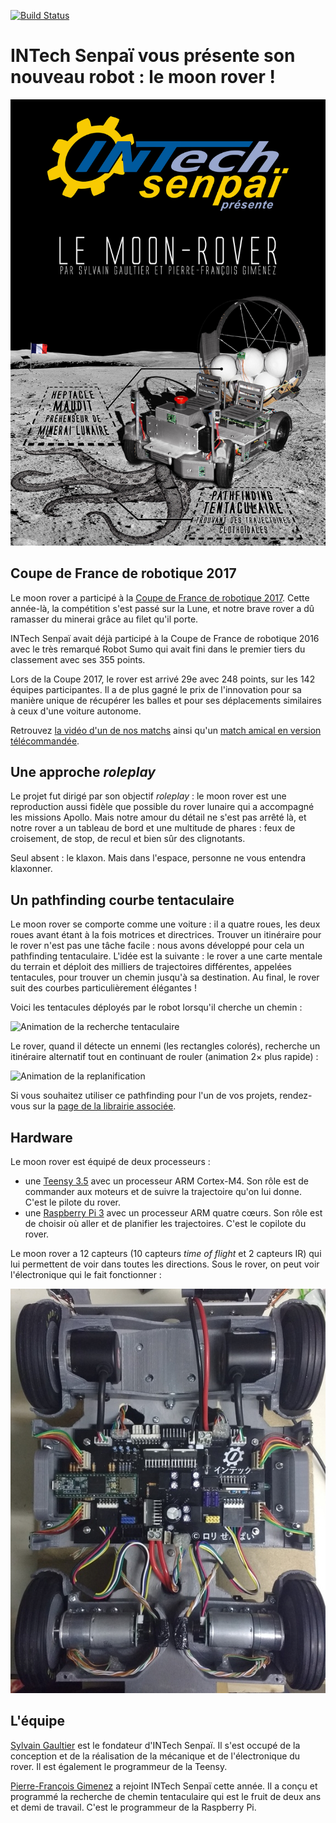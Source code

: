 [![Build Status](https://travis-ci.org/INTechSenpai/moon-rover.svg?branch=master)](https://travis-ci.org/INTechSenpai/moon-rover)

# INTech Senpaï vous présente son nouveau robot : le moon rover !

![Poster de l'équipe](https://raw.githubusercontent.com/INTechSenpai/moon-rover/master/docs/poster.jpg)

## Coupe de France de robotique 2017

Le moon rover a participé à la [Coupe de France de robotique 2017](http://www.coupederobotique.fr/). Cette année-là, la compétition s'est passé sur la Lune, et notre brave rover a dû ramasser du minerai grâce au filet qu'il porte.

INTech Senpaï avait déjà participé à la Coupe de France de robotique 2016 avec le très remarqué Robot Sumo qui avait fini dans le premier tiers du classement avec ses 355 points.

Lors de la Coupe 2017, le rover est arrivé 29e avec 248 points, sur les 142 équipes participantes. Il a de plus gagné le prix de l'innovation pour sa manière unique de récupérer les balles et pour ses déplacements similaires à ceux d'une voiture autonome.

Retrouvez [la vidéo d'un de nos matchs](https://youtu.be/RRG_A8Ckaps?t=6781) ainsi qu'un [match amical en version télécommandée](https://www.youtube.com/watch?v=7kDDqBFoagk).

## Une approche _roleplay_

Le projet fut dirigé par son objectif _roleplay_ : le moon rover est une reproduction aussi fidèle que possible du rover lunaire qui a accompagné les missions Apollo. Mais notre amour du détail ne s'est pas arrêté là, et notre rover a un tableau de bord et une multitude de phares : feux de croisement, de stop, de recul et bien sûr des clignotants.

Seul absent : le klaxon. Mais dans l'espace, personne ne vous entendra klaxonner.

## Un pathfinding courbe tentaculaire

Le moon rover se comporte comme une voiture : il a quatre roues, les deux roues avant étant à la fois motrices et directrices. Trouver un itinéraire pour le rover n'est pas une tâche facile : nous avons développé pour cela un pathfinding tentaculaire. L'idée est la suivante : le rover a une carte mentale du terrain et déploit des milliers de trajectoires différentes, appelées tentacules, pour trouver un chemin jusqu'à sa destination. Au final, le rover suit des courbes particulièrement élégantes !

Voici les tentacules déployés par le robot lorsqu'il cherche un chemin :

![Animation de la recherche tentaculaire](https://raw.githubusercontent.com/INTechSenpai/moon-rover/master/docs/cerisier.gif)

Le rover, quand il détecte un ennemi (les rectangles colorés), recherche un itinéraire alternatif tout en continuant de rouler (animation 2× plus rapide) :

![Animation de la replanification](https://raw.githubusercontent.com/INTechSenpai/moon-rover/master/docs/replanif.gif)

Si vous souhaitez utiliser ce pathfinding pour l'un de vos projets, rendez-vous sur la [page de la librairie associée](https://github.com/PFGimenez/PF-library).

## Hardware

Le moon rover est équipé de deux processeurs :

- une [Teensy 3.5](https://www.pjrc.com/teensy/index.html) avec un processeur ARM Cortex-M4. Son rôle est de commander aux moteurs et de suivre la trajectoire qu'on lui donne. C'est le pilote du rover.
- une [Raspberry Pi 3](https://www.raspberrypi.org/products/raspberry-pi-3-model-b/) avec un processeur ARM quatre cœurs. Son rôle est de choisir où aller et de planifier les trajectoires. C'est le copilote du rover.

Le moon rover a 12 capteurs (10 capteurs _time of flight_ et 2 capteurs IR) qui lui permettent de voir dans toutes les directions. Sous le rover, on peut voir l'électronique qui le fait fonctionner :

![Électronique du rover](https://raw.githubusercontent.com/INTechSenpai/moon-rover/master/docs/elec.jpg)

## L'équipe

[Sylvain Gaultier](https://github.com/sylvaing19) est le fondateur d'INTech Senpaï. Il s'est occupé de la conception et de la réalisation de la mécanique et de l'électronique du rover. Il est également le programmeur de la Teensy.

[Pierre-François Gimenez](https://github.com/PFGimenez) a rejoint INTech Senpaï cette année. Il a conçu et programmé la recherche de chemin tentaculaire qui est le fruit de deux ans et demi de travail. C'est le programmeur de la Raspberry Pi.

